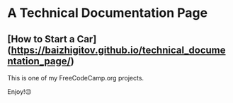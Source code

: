 # A Technical Documentation Page

## [How to Start a Car] (https://baizhigitov.github.io/technical_documentation_page/)


This is one of my FreeCodeCamp.org projects. 


Enjoy!😉